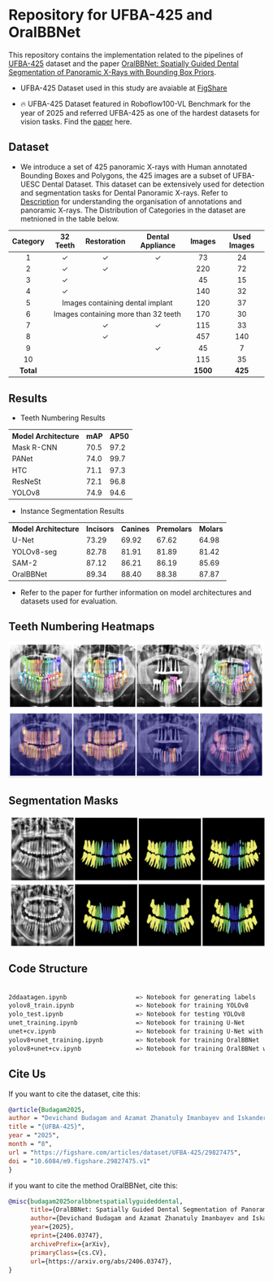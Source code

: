# Repository for UFBA-425 and OralBBNet

This repository contains the implementation related to the pipelines of [UFBA-425](https://figshare.com/articles/dataset/UFBA-425/29827475) dataset and the paper [OralBBNet: Spatially Guided Dental Segmentation of Panoramic X-Rays with Bounding Box Priors](https://arxiv.org/abs/2406.03747).

- UFBA-425 Dataset used in this study are avaiable at [FigShare](https://figshare.com/articles/dataset/UFBA-425/29827475)

- 🔥 UFBA-425 Dataset featured in Roboflow100-VL Benchmark for the year of 2025 and referred UFBA-425 as one of the hardest datasets for vision tasks. Find the [paper](https://media.roboflow.com/rf100vl/rf100vl.pdf) here.

## Dataset

- We introduce a set of 425 panoramic X-rays with Human annotated Bounding Boxes and Polygons, the 425 images are a subset of UFBA-UESC Dental Dataset. This dataset can be extensively used for detection and segmentation tasks for Dental Panoramic X-rays. Refer to [Description](./Dataset/Dataset_description.pdf) for understanding the organisation of annotations and panoramic X-rays. The Distribution of Categories in the dataset are metnioned in the table below.


<table style="margin-left:auto;margin-right:auto;">
  <thead>
    <tr>
      <th style="text-align:center;">Category</th>
      <th style="text-align:center;">32 Teeth</th>
      <th style="text-align:center;">Restoration</th>
      <th style="text-align:center;">Dental Appliance</th>
      <th style="text-align:center;">Images</th>
      <th style="text-align:center;">Used Images</th>
    </tr>
  </thead>
  <tbody>
    <tr>
      <td style="text-align:center;">1</td>
      <td style="text-align:center;">✓</td>
      <td style="text-align:center;">✓</td>
      <td style="text-align:center;">✓</td>
      <td style="text-align:center;">73</td>
      <td style="text-align:center;">24</td>
    </tr>
    <tr>
      <td style="text-align:center;">2</td>
      <td style="text-align:center;">✓</td>
      <td style="text-align:center;">✓</td>
      <td style="text-align:center;"></td>
      <td style="text-align:center;">220</td>
      <td style="text-align:center;">72</td>
    </tr>
    <tr>
      <td style="text-align:center;">3</td>
      <td style="text-align:center;">✓</td>
      <td style="text-align:center;"></td>
      <td style="text-align:center;"></td>
      <td style="text-align:center;">45</td>
      <td style="text-align:center;">15</td>
    </tr>
    <tr>
      <td style="text-align:center;">4</td>
      <td style="text-align:center;">✓</td>
      <td style="text-align:center;"></td>
      <td style="text-align:center;"></td>
      <td style="text-align:center;">140</td>
      <td style="text-align:center;">32</td>
    </tr>
    <tr>
      <td style="text-align:center;">5</td>
      <td colspan="3" style="text-align:center;">Images containing dental implant</td>
      <td style="text-align:center;">120</td>
      <td style="text-align:center;">37</td>
    </tr>
    <tr>
      <td style="text-align:center;">6</td>
      <td colspan="3" style="text-align:center;">Images containing more than 32 teeth</td>
      <td style="text-align:center;">170</td>
      <td style="text-align:center;">30</td>
    </tr>
    <tr>
      <td style="text-align:center;">7</td>
      <td style="text-align:center;"></td>
      <td style="text-align:center;">✓</td>
      <td style="text-align:center;">✓</td>
      <td style="text-align:center;">115</td>
      <td style="text-align:center;">33</td>
    </tr>
    <tr>
      <td style="text-align:center;">8</td>
      <td style="text-align:center;"></td>
      <td style="text-align:center;">✓</td>
      <td style="text-align:center;"></td>
      <td style="text-align:center;">457</td>
      <td style="text-align:center;">140</td>
    </tr>
    <tr>
      <td style="text-align:center;">9</td>
      <td style="text-align:center;"></td>
      <td style="text-align:center;"></td>
      <td style="text-align:center;">✓</td>
      <td style="text-align:center;">45</td>
      <td style="text-align:center;">7</td>
    </tr>
    <tr>
      <td style="text-align:center;">10</td>
      <td style="text-align:center;"></td>
      <td style="text-align:center;"></td>
      <td style="text-align:center;"></td>
      <td style="text-align:center;">115</td>
      <td style="text-align:center;">35</td>
    </tr>
    <tr>
      <td style="text-align:center;"><strong>Total</strong></td>
      <td style="text-align:center;"></td>
      <td style="text-align:center;"></td>
      <td style="text-align:center;"></td>
      <td style="text-align:center;"><strong>1500</strong></td>
      <td style="text-align:center;"><strong>425</strong></td>
    </tr>
  </tbody>
</table>


## Results

- Teeth Numbering Results 

<table>
  <tr>
    <th>Model Architecture</th>
    <th>mAP</th>
    <th>AP50</th>
  </tr>
  <tr>
    <td>Mask R-CNN</td>
    <td>70.5</td>
    <td>97.2</td>
  </tr>
  <tr>
    <td>PANet</td>
    <td>74.0</td>
    <td>99.7</td>
  </tr>
  <tr>
    <td>HTC</td>
    <td>71.1</td>
    <td>97.3</td>
  </tr>
  <tr>
    <td>ResNeSt</td>
    <td>72.1</td>
    <td>96.8</td>
  </tr>
  <tr>
    <td>YOLOv8</td>
    <td>74.9</td>
    <td>94.6</td>
  </tr>
</table>

- Instance Segmentation Results

<table>
  <tr>
    <th>Model Architecture</th>
    <th>Incisors</th>
    <th>Canines</th>
    <th>Premolars</th>
    <th>Molars</th>
  </tr>
  <tr>
    <td>U-Net</td>
    <td>73.29</td>
    <td>69.92</td>
    <td>67.62</td>
    <td>64.98</td>
  </tr>
  <tr>
    <td>YOLOv8-seg </td>
    <td>82.78</td>
    <td>81.91</td>
    <td>81.89</td>
    <td>81.42</td>
  </tr>
  <tr>
    <td>SAM-2 </td>
    <td>87.12</td>
    <td>86.21</td>
    <td>86.19</td>
    <td>85.69</td>
  </tr>
  <tr>
    <td>OralBBNet</td>
    <td>89.34</td>
    <td>88.40</td>
    <td>88.38</td>
    <td>87.87</td>
  </tr>
</table>

- Refer to the paper for further information on model architectures and datasets used for evaluation.

## Teeth Numbering Heatmaps
![Teeth Numbering](./imgs/det_res.png)

## Segmentation Masks
![Segmentation Masks](./imgs/seg_res.png)



## Code Structure 
```bash

2ddaatagen.ipynb                   => Notebook for generating labels
yolov8_train.ipynb                 => Notebook for training YOLOv8
yolo_test.ipynb                    => Notebook for testing YOLOv8
unet_training.ipynb                => Notebook for training U-Net
unet+cv.ipynb                      => Notebook for training U-Net with cross validation
yolov8+unet_training.ipynb         => Notebook for training OralBBNet
yolov8+unet+cv.ipynb               => Notebook for training OralBBNet with cross validation
```

## Cite Us
If you want to cite the dataset, cite this:
```bibtex
@article{Budagam2025,
author = "Devichand Budagam and Azamat Zhanatuly Imanbayev and Iskander Rafailovich Akhmetov and Aleksandr Sinitca and Sergey Antonov and Dmitrii Kaplun",
title = "{UFBA-425}",
year = "2025",
month = "8",
url = "https://figshare.com/articles/dataset/UFBA-425/29827475",
doi = "10.6084/m9.figshare.29827475.v1"
}
```
if you want to cite the method OralBBNet, cite this:
```bibtex
@misc{budagam2025oralbbnetspatiallyguideddental,
      title={OralBBNet: Spatially Guided Dental Segmentation of Panoramic X-Rays with Bounding Box Priors}, 
      author={Devichand Budagam and Azamat Zhanatuly Imanbayev and Iskander Rafailovich Akhmetov and Aleksandr Sinitca and Sergey Antonov and Dmitrii Kaplun},
      year={2025},
      eprint={2406.03747},
      archivePrefix={arXiv},
      primaryClass={cs.CV},
      url={https://arxiv.org/abs/2406.03747}, 
}
```
